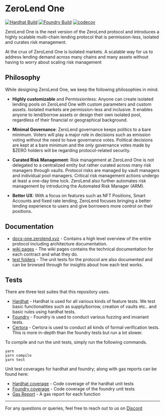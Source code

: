 # ZeroLend One

[![Hardhat Build](https://github.com/zerolend/zerolend-one/actions/workflows/hardhat.yml/badge.svg)](https://github.com/zerolend/zerolend-one/actions/workflows/hardhat.yml)
[![Foundry Build](https://github.com/zerolend/zerolend-one/actions/workflows/foundry.yml/badge.svg)](https://github.com/zerolend/zerolend-one/actions/workflows/foundry.yml)
[![codecov](https://codecov.io/github/zerolend/zerolend-one/graph/badge.svg?token=1F8SF7LANW)](https://codecov.io/github/zerolend/zerolend-one)

ZeroLend One is the next version of the ZeroLend protocol and introduces a highly scalable multi-chain lending protocol that is permission-less, isolated and curates risk management.

At the crux of ZeroLend One is Isolated markets. A scalable way for us to address lending demand across many chains and many assets without having to worry about scaling risk management

## Philosophy

While designing ZeroLend One, we keep the following philosophies in mind.

- **Highly customizable** and Permissionless: Anyone can create isolated lending pools on ZeroLend One with custom parameters and custom assets. Isolated markets are permission-less and inclusive. It enables anyone to lend/borrow assets or design their own isolated pool, regardless of their financial or geographical background.

- **Minimal Governance**: ZeroLend governance keeps politics to a bare minimum. Voters will play a major role in decisions such as emission voting without the need to have governance votes. Political decisions are kept at a bare minimum and the only governance votes made by $ZERO holders will be regarding protocol-related security.

- **Curated Risk Management**: Risk management at ZeroLend One is not delegated to a centralized entity but rather curated across many risk managers through vaults. Protocol risks are managed by vault managers and individual pool managers. Critical risk management actions undergo at least a one-day time lock. ZeroLend also further automates risk management by introducing the Automated Risk Manager (ARM).

- **Better UX**: With a focus on features such as NFT Positions, Smart Accounts and fixed rate lending, ZeroLend focuses bringing a better lending experience to users and give borrowers more control on their positions.

## Documentation

- [docs-one.zerolend.xyz](https://docs-one.zerolend.xyz/) - Contains a high level overview of the entire protocol including architecture documentation.
- [wiki pages](https://github.com/zerolend/zerolend-one/wiki) - The wiki pages contains the technical documentation for each contract and what they do.
- [test folders](./test) - The unit tests for the protocol are also documented and can be browsed through for insights about how each test works.

## Tests

There are three test suites that this repository uses.

- [Hardhat](./test/hardhat) - Hardhat is used for all various kinds of feature tests. We test basic functionalities such as supply/borrow, creation of vaults etc.. and basic rules using hardhat tests.
- [Foundry](./test/forge) - Foundry is used to conduct various fuzzing and invariant tests.
- [Certora](./test/certora) - Certora is used to conduct all kinds of formal verification tests. This is more in-depth than the foundry tests but run a lot slower.

To compile and run the unit tests, simply run the following commands.

```
yarn
yarn compile
yarn test
```

Unit test coverages for hardhat and foundry; along with gas reports can be found here:

- [Hardhat coverage](https://zerolend.github.io/zerolend-one/hardhat/) - Code coverage of the hardhat unit tests
- [Foundry coverage](https://zerolend.github.io/zerolend-one/foundry/) - Code coverage of the foundry unit tests
- [Gas Report](https://zerolend.github.io/zerolend-one/gasReport.txt) - A gas report for each function

---

For any questions or queries, feel free to reach out to us on [Discord](https://discord.gg/zerolend)
